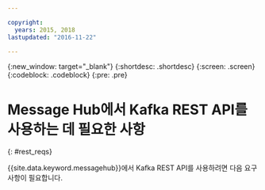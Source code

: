 ```yaml
---

copyright:
  years: 2015, 2018
lastupdated: "2016-11-22"

---
```


{:new_window: target="_blank"}
{:shortdesc: .shortdesc}
{:screen: .screen}
{:codeblock: .codeblock}
{:pre: .pre}

# Message Hub에서 Kafka REST API를 사용하는 데 필요한 사항
{: #rest_reqs}

{{site.data.keyword.messagehub}}에서 Kafka REST API를 사용하려면 다음 요구사항이 필요합니다.

<!-- TBC. Reqs needed here -->

